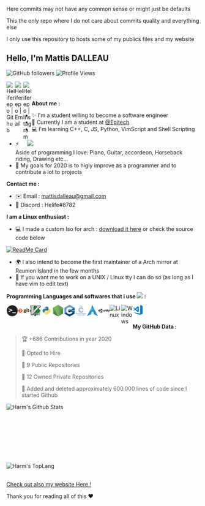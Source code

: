 Here commits may not have any common sense or might just be defaults

This the only repo where I do not care about commits quality and everything else

I only use this repository to hosts some of my publics files and my website

[gmail]: mailto:mattisdalleau@gmail.com
[github]: https://www.github.com/Heliferepo
[instagram]: https://www.instagram.com/_mattisss

<h2>Hello, I'm Mattis DALLEAU</h2>

![GitHub followers](https://img.shields.io/github/followers/Heliferepo?label=Follow&style=social)
![Profile Views](http://img.shields.io/badge/Profile%20Views-192-blue)

[<img align="left" alt="Heliferepo | Github" width="22px" src="https://image.flaticon.com/icons/svg/733/733553.svg" />][github]
[<img align="left" alt="Heliferepo | Email" width="22px" src="https://image.flaticon.com/icons/svg/732/732200.svg" />][gmail]
[<img align="left" alt="Heliferepo | Instagram" width="22px" src="https://image.flaticon.com/icons/svg/733/733558.svg" />][instagram]

</br>
</br>

<img align='right' src="https://i.pinimg.com/originals/30/23/83/302383c530b39f5a65f11b4ef986e3ce.gif" width="450">**About me :**

- ✨ I'm a student willing to become a software engineer
- 📘 Currently I am a student at [@Epitech](https://www.epitech.eu/)
- 💻 I'm learning C++, C, JS, Python, VimScript and Shell Scripting
- ⚡ Aside of programming I love: Piano, Guitar, accordeon, Horseback riding, Drawing etc...
- 🥅 My goals for 2020 is to higly improve as a programmer and to contribute a lot to projects

**Contact me :**
- ✉️ Email : mattisdalleau@gmail.com
- 💬 Discord : Helife#8782

**I am a Linux enthusiast :**
- 💻 I made a custom Iso for arch : [download it here](https://files.norech.com/iso/nolife/whythis/WhyThis_1.0-2020.08.03-x86_64.iso) or check the source code below

[![ReadMe Card](https://github-readme-stats.vercel.app/api/pin/?username=Heliferepo&repo=whythis.iso)](https://github.com/Heliferepo/whythis.iso)

- 🌍 I also intend to become the first maintainer of a Arch mirror at Reunion Island in the few months
- 💾 If you want me to work on a UNIX / Linux tty I can do so (as long as I have vim to edit text)</br>


**Programming Languages and softwares that i use <img src="https://media.giphy.com/media/WUlplcMpOCEmTGBtBW/giphy.gif" width="30">  :**

<img align="left" height="30" src="https://raw.githubusercontent.com/github/explore/80688e429a7d4ef2fca1e82350fe8e3517d3494d/topics/terminal/terminal.png">
<img align="left" height="30" src="https://raw.githubusercontent.com/github/explore/80688e429a7d4ef2fca1e82350fe8e3517d3494d/topics/git/git.png">
<img align="left" height="30" src="https://raw.githubusercontent.com/github/explore/80688e429a7d4ef2fca1e82350fe8e3517d3494d/topics/vim/vim.png">
<img align="left" height="30" src="https://raw.githubusercontent.com/github/explore/80688e429a7d4ef2fca1e82350fe8e3517d3494d/topics/python/python.png">
<img align="left" height="30" src="https://raw.githubusercontent.com/github/explore/80688e429a7d4ef2fca1e82350fe8e3517d3494d/topics/nodejs/nodejs.png">
<img align="left" height="30" src="https://raw.githubusercontent.com/github/explore/80688e429a7d4ef2fca1e82350fe8e3517d3494d/topics/cpp/cpp.png">
<img align="left" height="30" src="https://raw.githubusercontent.com/github/explore/80688e429a7d4ef2fca1e82350fe8e3517d3494d/topics/c/c.png">
<img align="left" height="30" src="https://raw.githubusercontent.com/github/explore/master/topics/archlinux/archlinux.png">
<img align="left" height="30" src="https://raw.githubusercontent.com/github/explore/80688e429a7d4ef2fca1e82350fe8e3517d3494d/topics/unity/unity.png">
<img align="left" alt="Linux" width="30px" src="https://image.flaticon.com/icons/svg/226/226772.svg">
<img align="left" alt="Windows" width="30px" src="https://image.flaticon.com/icons/svg/882/882702.svg">
<img align="left" alt="Visual Studio Code" width="26px" src="https://raw.githubusercontent.com/github/explore/80688e429a7d4ef2fca1e82350fe8e3517d3494d/topics/visual-studio-code/visual-studio-code.png" />

</br>
</br>

**My GitHub Data :** 

> 🏆 +686 Contributions in year 2020 
 > 
> 💼 Opted to Hire
 > 
> 📜 9 Public Repositories 
 > 
> 🔑 12 Owned Private Repositories 
 >
> 📝 Added and deleted approximately 600.000 lines of code since I started Github
 >


<div style="-webkit-column-count: 2; -moz-column-count: 2; column-count: 2; -webkit-column-rule: 1px dotted #e0e0e0; -moz-column-rule: 1px dotted #e0e0e0; column-rule: 1px dotted #e0e0e0;">
    <div style="display: inline-block;">
        <img width="450" height="150" img align="left" alt="Harm's Github Stats" src="https://github-readme-stats.vercel.app/api?username=Heliferepo&theme=buefy&show_icons=true&count_private=true&hide_border=true&hide=issues" class="responsive" />
    </div>
    <div style="display: inline-block;">
        <img width="350" height="150" img align="center" alt="Harm's TopLang" src="https://github-readme-stats.vercel.app/api/top-langs/?username=Heliferepo&theme=buefy&hide_border=true&layout=compact&count_private=true" class="responsive"/>
    </div>
</div>
<br/>


[Check out also my website Here !](https://helife.digital)

Thank you for reading all of this :heart:
